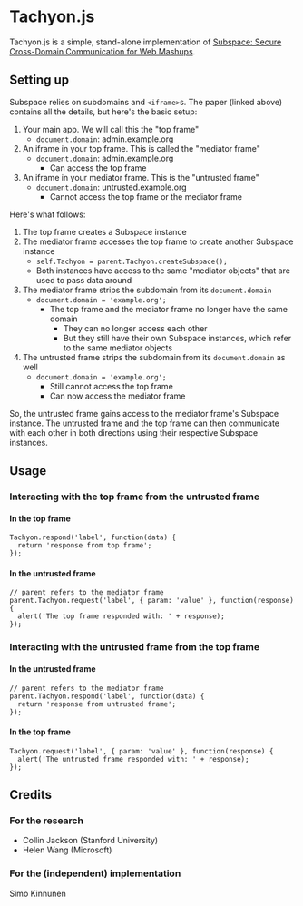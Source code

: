 # Tachyon.js

Tachyon.js is a simple, stand-alone implementation of [Subspace: Secure Cross-Domain Communication for Web Mashups](http://www2007.org/program/paper.php?id=801).

## Setting up

Subspace relies on subdomains and `<iframe>`s. The paper (linked above) contains
all the details, but here's the basic setup:

1. Your main app. We will call this the "top frame"
    * `document.domain`: admin.example.org
2. An iframe in your top frame. This is called the "mediator frame"
    * `document.domain`: admin.example.org
        * Can access the top frame
3. An iframe in your mediator frame. This is the "untrusted frame"
    * `document.domain`: untrusted.example.org
        * Cannot access the top frame or the mediator frame

Here's what follows:

1. The top frame creates a Subspace instance
2. The mediator frame accesses the top frame to create another Subspace instance
    * `self.Tachyon = parent.Tachyon.createSubspace();`
    * Both instances have access to the same "mediator objects" that are used to pass data around
3. The mediator frame strips the subdomain from its `document.domain`
    * `document.domain = 'example.org';`
        * The top frame and the mediator frame no longer have the same domain
            * They can no longer access each other
            * But they still have their own Subspace instances, which refer to the same mediator objects
4. The untrusted frame strips the subdomain from its `document.domain` as well
    * `document.domain = 'example.org';`
        * Still cannot access the top frame
        * Can now access the mediator frame

So, the untrusted frame gains access to the mediator frame's Subspace instance. The untrusted frame and the top frame can then communicate with each other in both directions using their respective Subspace instances.

## Usage

### Interacting with the top frame from the untrusted frame

#### In the top frame

    Tachyon.respond('label', function(data) {
      return 'response from top frame';
    });

#### In the untrusted frame

    // parent refers to the mediator frame
    parent.Tachyon.request('label', { param: 'value' }, function(response) {
      alert('The top frame responded with: ' + response);
    });

### Interacting with the untrusted frame from the top frame

#### In the untrusted frame

    // parent refers to the mediator frame
    parent.Tachyon.respond('label', function(data) {
      return 'response from untrusted frame';
    });

#### In the top frame

    Tachyon.request('label', { param: 'value' }, function(response) {
      alert('The untrusted frame responded with: ' + response);
    });

## Credits

### For the research

* Collin Jackson (Stanford University)
* Helen Wang (Microsoft)

### For the (independent) implementation

Simo Kinnunen